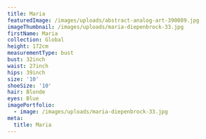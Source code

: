 ```yaml
---
title: Maria
featuredImage: /images/uploads/abstract-analog-art-390089.jpg
imageThumbnail: /images/uploads/maria-diepenbrock-33.jpg
firstName: Maria
collection: Global
height: 172cm
measurementType: bust
bust: 32inch
waist: 27inch
hips: 39inch
size: '10'
shoeSize: '10'
hair: Blonde
eyes: Blue
imagePortfolio:
  - image: /images/uploads/maria-diepenbrock-33.jpg
meta:
  title: Maria
---
```


